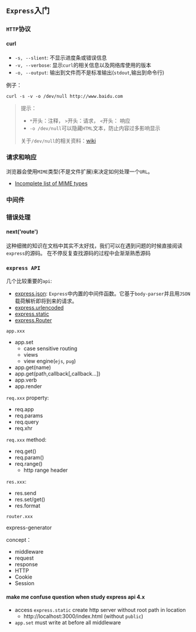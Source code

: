 ## `Express`入门

### `HTTP`协议

#### curl
* `-s, --slient`: 不显示进度条或错误信息
* `-v, --verbose`: 显示`curl`的相关信息以及网络库使用的版本
* `-o, --output`: 输出到文件而不是标准输出(`stdout`,输出到命令行)

例子：  
```text
curl -s -v -o /dev/null http://www.baidu.com
```

> 提示：
> * `*`开头：注释， `>`开头：请求， `<`开头： 响应
> * `-o /dev/null`可以隐藏`HTML`文本，防止内容过多影响显示
>
> 关于`/dev/null`的相关资料：[wiki](https://zh.wikipedia.org/wiki//dev/null)
### 请求和响应
浏览器会使用`MIME`类型(不是文件扩展)来决定如何处理一个`URL`。
* [Incomplete list of MIME types](https://developer.mozilla.org/en-US/docs/Web/HTTP/Basics_of_HTTP/MIME_types/Complete_list_of_MIME_types)


### 中间件

### 错误处理

#### next('route')
这种细微的知识在文档中其实不太好找，我们可以在遇到问题的时候直接阅读`express`的源码。
在不停反复查找源码的过程中会渐渐熟悉源码

### `express API`
几个比较重要的`api`:
* [express.json](http://expressjs.com/en/4x/api.html#express.json): `Express`中内置的中间件函数。它基于`body-parser`并且用`JSON`载荷解析即将到来的请求。
* [express.urlencoded](http://expressjs.com/en/4x/api.html#express.urlencoded)
* [express.static](http://expressjs.com/en/4x/api.html#express.static)
* [express.Router](http://expressjs.com/en/4x/api.html#express.static)

`app.xxx`
* app.set
  * case sensitive routing
  * views
  * view engine(`ejs`, `pug`)
* app.get(name)
* app.get(path,callback[,callback...])
* app.verb
* app.render

`req.xxx` property:
* req.app
* req.params
* req.query
* req.xhr

`req.xxx` method: 
* req.get()
* req.param()
* req.range()
  * http range header
  
`res.xxx`:
* res.send
* res.set/get()
* res.format

`router.xxx`

express-generator

concept：
* middleware
* request
* response
* HTTP
* Cookie
* Session

#### make me confuse question when study express api 4.x
* access `express.static` create http server without root path in location
  * http://localhost:3000/index.html (without `public`)
* `app.set` must write at before all middleware
